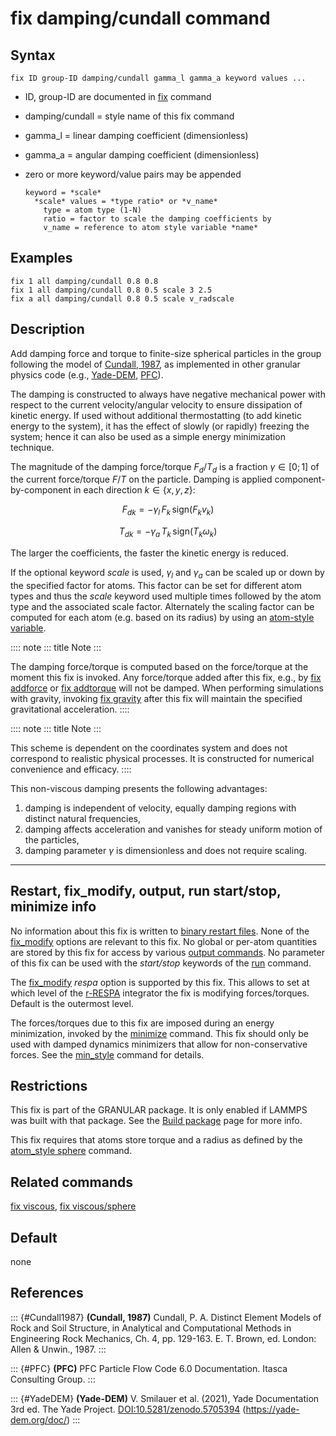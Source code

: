 # fix damping/cundall command

## Syntax

    fix ID group-ID damping/cundall gamma_l gamma_a keyword values ...

-   ID, group-ID are documented in [fix](fix) command

-   damping/cundall = style name of this fix command

-   gamma_l = linear damping coefficient (dimensionless)

-   gamma_a = angular damping coefficient (dimensionless)

-   zero or more keyword/value pairs may be appended

        keyword = *scale*
          *scale* values = *type ratio* or *v_name*
            type = atom type (1-N)
            ratio = factor to scale the damping coefficients by
            v_name = reference to atom style variable *name*

## Examples

``` LAMMPS
fix 1 all damping/cundall 0.8 0.8
fix 1 all damping/cundall 0.8 0.5 scale 3 2.5
fix a all damping/cundall 0.8 0.5 scale v_radscale
```

## Description

Add damping force and torque to finite-size spherical particles in the
group following the model of [Cundall, 1987](Cundall1987), as
implemented in other granular physics code (e.g., [Yade-DEM](YadeDEM),
[PFC](PFC)).

The damping is constructed to always have negative mechanical power with
respect to the current velocity/angular velocity to ensure dissipation
of kinetic energy. If used without additional thermostatting (to add
kinetic energy to the system), it has the effect of slowly (or rapidly)
freezing the system; hence it can also be used as a simple energy
minimization technique.

The magnitude of the damping force/torque $F_d$/$T_d$ is a fraction
$\gamma \in [0;1]$ of the current force/torque $F$/$T$ on the particle.
Damping is applied component-by-component in each direction
$k\in\{x, y, z\}$:

$${F_d}_k = - \gamma_l \, F_k \, \mathrm{sign}(F_k v_k)$$

$${T_d}_k = - \gamma_a \, T_k \, \mathrm{sign}(T_k \omega_k)$$

The larger the coefficients, the faster the kinetic energy is reduced.

If the optional keyword *scale* is used, $\gamma_l$ and $\gamma_a$ can
be scaled up or down by the specified factor for atoms. This factor can
be set for different atom types and thus the *scale* keyword used
multiple times followed by the atom type and the associated scale
factor. Alternately the scaling factor can be computed for each atom
(e.g. based on its radius) by using an [atom-style variable](variable).

:::: note
::: title
Note
:::

The damping force/torque is computed based on the force/torque at the
moment this fix is invoked. Any force/torque added after this fix, e.g.,
by [fix addforce](fix_addforce) or [fix addtorque](fix_addtorque) will
not be damped. When performing simulations with gravity, invoking [fix
gravity](fix_gravity) after this fix will maintain the specified
gravitational acceleration.
::::

:::: note
::: title
Note
:::

This scheme is dependent on the coordinates system and does not
correspond to realistic physical processes. It is constructed for
numerical convenience and efficacy.
::::

This non-viscous damping presents the following advantages:

1.  damping is independent of velocity, equally damping regions with
    distinct natural frequencies,
2.  damping affects acceleration and vanishes for steady uniform motion
    of the particles,
3.  damping parameter $\gamma$ is dimensionless and does not require
    scaling.

------------------------------------------------------------------------

## Restart, fix_modify, output, run start/stop, minimize info

No information about this fix is written to [binary restart
files](restart). None of the [fix_modify](fix_modify) options are
relevant to this fix. No global or per-atom quantities are stored by
this fix for access by various [output commands](Howto_output). No
parameter of this fix can be used with the *start/stop* keywords of the
[run](run) command.

The [fix_modify](fix_modify) *respa* option is supported by this fix.
This allows to set at which level of the [r-RESPA](run_style) integrator
the fix is modifying forces/torques. Default is the outermost level.

The forces/torques due to this fix are imposed during an energy
minimization, invoked by the [minimize](minimize) command. This fix
should only be used with damped dynamics minimizers that allow for
non-conservative forces. See the [min_style](min_style) command for
details.

## Restrictions

This fix is part of the GRANULAR package. It is only enabled if LAMMPS
was built with that package. See the [Build package](Build_package) page
for more info.

This fix requires that atoms store torque and a radius as defined by the
[atom_style sphere](atom_style) command.

## Related commands

[fix viscous](fix_viscous), [fix viscous/sphere](fix_viscous_sphere)

## Default

none

## References

::: {#Cundall1987}
**(Cundall, 1987)** Cundall, P. A. Distinct Element Models of Rock and
Soil Structure, in Analytical and Computational Methods in Engineering
Rock Mechanics, Ch. 4, pp. 129-163. E. T. Brown, ed. London: Allen &
Unwin., 1987.
:::

::: {#PFC}
**(PFC)** PFC Particle Flow Code 6.0 Documentation. Itasca Consulting
Group.
:::

::: {#YadeDEM}
**(Yade-DEM)** V. Smilauer et al. (2021), Yade Documentation 3rd ed. The
Yade Project. <DOI:10.5281/zenodo.5705394> (<https://yade-dem.org/doc/>)
:::
